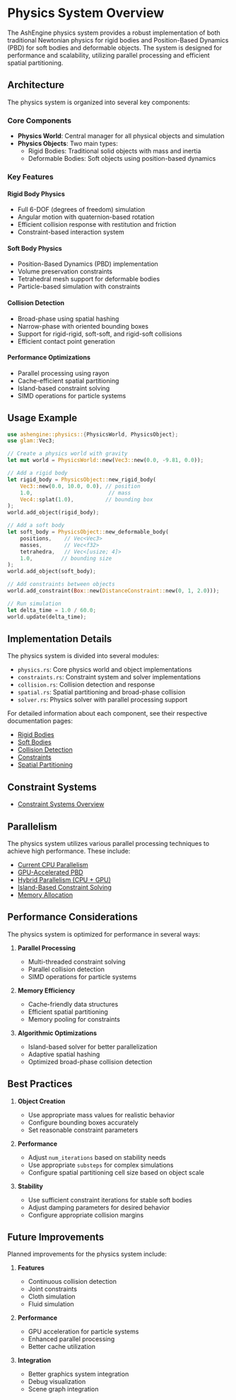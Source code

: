 # Physics System Overview

The AshEngine physics system provides a robust implementation of both traditional Newtonian physics for rigid bodies and Position-Based Dynamics (PBD) for soft bodies and deformable objects. The system is designed for performance and scalability, utilizing parallel processing and efficient spatial partitioning.

## Architecture

The physics system is organized into several key components:

### Core Components

- **Physics World**: Central manager for all physical objects and simulation
- **Physics Objects**: Two main types:
  - Rigid Bodies: Traditional solid objects with mass and inertia
  - Deformable Bodies: Soft objects using position-based dynamics

### Key Features

#### Rigid Body Physics

- Full 6-DOF (degrees of freedom) simulation
- Angular motion with quaternion-based rotation
- Efficient collision response with restitution and friction
- Constraint-based interaction system

#### Soft Body Physics

- Position-Based Dynamics (PBD) implementation
- Volume preservation constraints
- Tetrahedral mesh support for deformable bodies
- Particle-based simulation with constraints

#### Collision Detection

- Broad-phase using spatial hashing
- Narrow-phase with oriented bounding boxes
- Support for rigid-rigid, soft-soft, and rigid-soft collisions
- Efficient contact point generation

#### Performance Optimizations

- Parallel processing using rayon
- Cache-efficient spatial partitioning
- Island-based constraint solving
- SIMD operations for particle systems

## Usage Example

```rust
use ashengine::physics::{PhysicsWorld, PhysicsObject};
use glam::Vec3;

// Create a physics world with gravity
let mut world = PhysicsWorld::new(Vec3::new(0.0, -9.81, 0.0));

// Add a rigid body
let rigid_body = PhysicsObject::new_rigid_body(
    Vec3::new(0.0, 10.0, 0.0), // position
    1.0,                        // mass
    Vec4::splat(1.0),          // bounding box
);
world.add_object(rigid_body);

// Add a soft body
let soft_body = PhysicsObject::new_deformable_body(
    positions,    // Vec<Vec3>
    masses,       // Vec<f32>
    tetrahedra,   // Vec<[usize; 4]>
    1.0,         // bounding size
);
world.add_object(soft_body);

// Add constraints between objects
world.add_constraint(Box::new(DistanceConstraint::new(0, 1, 2.0)));

// Run simulation
let delta_time = 1.0 / 60.0;
world.update(delta_time);
```

## Implementation Details

The physics system is divided into several modules:

- `physics.rs`: Core physics world and object implementations
- `constraints.rs`: Constraint system and solver implementations
- `collision.rs`: Collision detection and response
- `spatial.rs`: Spatial partitioning and broad-phase collision
- `solver.rs`: Physics solver with parallel processing support

For detailed information about each component, see their respective documentation pages:

- [Rigid Bodies](./rigid_bodies.md)
- [Soft Bodies](./soft_bodies.md)
- [Collision Detection](./collision_detection.md)
- [Constraints](./constraints.md)
- [Spatial Partitioning](./spatial_partitioning.md)

## Constraint Systems

- [Constraint Systems Overview](./constraint_systems_overview.md)

## Parallelism

The physics system utilizes various parallel processing techniques to achieve high performance. These include:

- [Current CPU Parallelism](./parallelism_current_cpu.md)
- [GPU-Accelerated PBD](./parallelism_gpu_pbd.md)
- [Hybrid Parallelism (CPU + GPU)](./parallelism_hybrid.md)
- [Island-Based Constraint Solving](./parallelism_islands.md)
- [Memory Allocation](./memory_allocation.md)

## Performance Considerations

The physics system is optimized for performance in several ways:

1. **Parallel Processing**

   - Multi-threaded constraint solving
   - Parallel collision detection
   - SIMD operations for particle systems

2. **Memory Efficiency**

   - Cache-friendly data structures
   - Efficient spatial partitioning
   - Memory pooling for constraints

3. **Algorithmic Optimizations**
   - Island-based solver for better parallelization
   - Adaptive spatial hashing
   - Optimized broad-phase collision detection

## Best Practices

1. **Object Creation**

   - Use appropriate mass values for realistic behavior
   - Configure bounding boxes accurately
   - Set reasonable constraint parameters

2. **Performance**

   - Adjust `num_iterations` based on stability needs
   - Use appropriate `substeps` for complex simulations
   - Configure spatial partitioning cell size based on object scale

3. **Stability**
   - Use sufficient constraint iterations for stable soft bodies
   - Adjust damping parameters for desired behavior
   - Configure appropriate collision margins

## Future Improvements

Planned improvements for the physics system include:

1. **Features**

   - Continuous collision detection
   - Joint constraints
   - Cloth simulation
   - Fluid simulation

2. **Performance**

   - GPU acceleration for particle systems
   - Enhanced parallel processing
   - Better cache utilization

3. **Integration**
   - Better graphics system integration
   - Debug visualization
   - Scene graph integration
